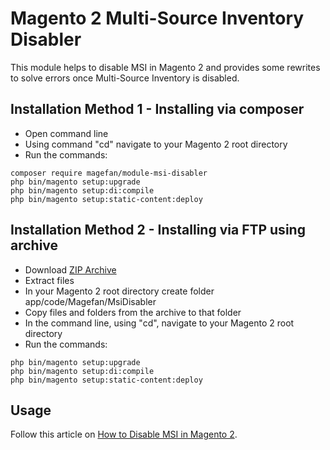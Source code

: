 # Magento 2 Multi-Source Inventory Disabler

This module helps to disable MSI in Magento 2 and provides some rewrites to solve errors once Multi-Source Inventory is disabled.

## Installation Method 1 - Installing via composer
  * Open command line
  * Using command "cd" navigate to your Magento 2 root directory
  * Run the commands:
  
```
composer require magefan/module-msi-disabler
php bin/magento setup:upgrade
php bin/magento setup:di:compile
php bin/magento setup:static-content:deploy
```

## Installation Method 2 - Installing via FTP using archive
  * Download [ZIP Archive](https://github.com/magefan/module-msi-disabler/archive/main.zip)
  * Extract files
  * In your Magento 2 root directory create folder app/code/Magefan/MsiDisabler
  * Copy files and folders from the archive to that folder
  * In the command line, using "cd", navigate to your Magento 2 root directory
  * Run the commands:
```
php bin/magento setup:upgrade
php bin/magento setup:di:compile
php bin/magento setup:static-content:deploy
```
## Usage

Follow this article on [How to Disable MSI in Magento 2](https://magefan.com/blog/how-to-disable-msi-in-magento-2).
